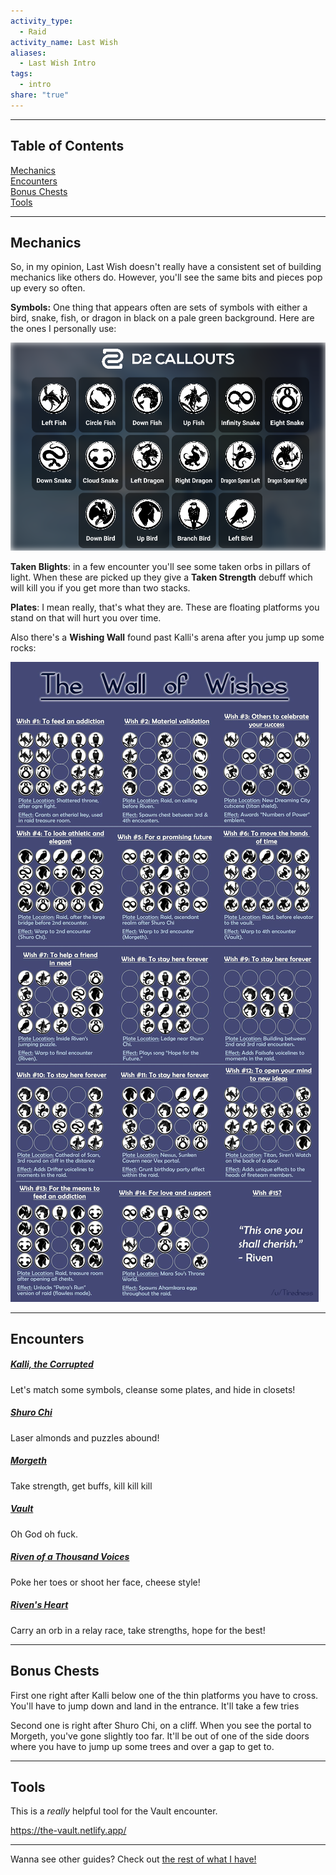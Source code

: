 ```yaml
---  
activity_type:  
  - Raid  
activity_name: Last Wish  
aliases:  
  - Last Wish Intro  
tags:  
  - intro  
share: "true"  
---  
```

  
----  
  
## Table of Contents  
  
[Mechanics](0.%20Intro%20to%20Last%20Wish.mdmechanics)  
[Encounters](0.%20Intro%20to%20Last%20Wish.mdencounters)  
[Bonus Chests](0.%20Intro%20to%20Last%20Wish.mdbonus-chests)  
[Tools](0.%20Intro%20to%20Last%20Wish.mdtools)  
  
----  
  
## Mechanics  
  
So, in my opinion, Last Wish doesn't really have a consistent set of building mechanics like others do. However, you'll see the same bits and pieces pop up every so often.  
  
**Symbols:** One thing that appears often are sets of symbols with either a bird, snake, fish, or dragon in black on a pale green background. Here are the ones I personally use:  
  
![callouts for symbols](../../Attachments/LW%20Images/LW-symbols.png)  
  
**Taken Blights**: in a few encounter you'll see some taken orbs in pillars of light. When these are picked up they give a **Taken Strength** debuff which will kill you if you get more than two stacks.  
  
**Plates**: I mean really, that's what they are. These are floating platforms you stand on that will hurt you over time.  
  
Also there's a **Wishing Wall** found past Kalli's arena after you jump up some rocks:  
  
![The Wishing Wall|ctr](../../Attachments/LW%20Images/Wishing%20Wall.jpeg)  
  
---  
  
## Encounters  
  
##### [Kalli, the Corrupted](./1.%20Kalli,%20the%20Corrupted.md)  
  
Let's match some symbols, cleanse some plates, and hide in closets!  
  
##### [Shuro Chi](./2.%20Shuro%20Chi,%20The%20Corrupted.md)  
  
Laser almonds and puzzles abound!  
  
##### [Morgeth](./3.%20Morgeth,%20the%20Spirekeeper.md)  
  
Take strength, get buffs, kill kill kill  
  
##### [Vault](./4.%20The%20Vault.md)  
  
Oh God oh fuck.  
  
##### [Riven of a Thousand Voices](./5.%20Riven%20of%20a%20Thousand%20Voices.md)  
  
Poke her toes or shoot her face, cheese style!  
  
##### [Riven's Heart](./6.%20Riven's%20Heart.md)  
  
Carry an orb in a relay race, take strengths, hope for the best!  
  
----  
  
## Bonus Chests  
  
First one right after Kalli below one of the thin platforms you have to cross. You'll have to jump down and land in the entrance. It'll take a few tries  
  
Second one is right after Shuro Chi, on a cliff. When you see the portal to Morgeth, you've gone slightly too far. It'll be out of one of the side doors where you have to jump up some trees and over a gap to get to.  
  
----  
  
## Tools  
  
This is a *really* helpful tool for the Vault encounter.  
  
https://the-vault.netlify.app/  
  
----  
  
Wanna see other guides? Check out [the rest of what I have!](../../Index.md)